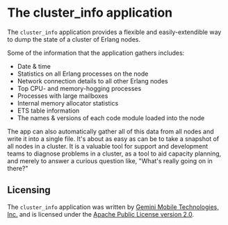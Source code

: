 The cluster_info application
============================

The `cluster_info` application provides a flexible and easily-extendible
way to dump the state of a cluster of Erlang nodes.

Some of the information that the application gathers includes:

* Date & time
* Statistics on all Erlang processes on the node
* Network connection details to all other Erlang nodes
* Top CPU- and memory-hogging processes
* Processes with large mailboxes
* Internal memory allocator statistics
* ETS table information
* The names & versions of each code module loaded into the node

The app can also automatically gather all of this data from all nodes
and write it into a single file. It's about as easy as can be to take
a snapshot of all nodes in a cluster. It is a valuable tool for
support and development teams to diagnose problems in a cluster, as a
tool to aid capacity planning, and merely to answer a curious question
like, "What's really going on in there?"

Licensing
---------

The `cluster_info` application was written by
[Gemini Mobile Technologies, Inc.](http://www.geminimobile.com/)
and is licensed under the
[Apache Public License version 2.0](http://www.apache.org/licenses/LICENSE-2.0).

